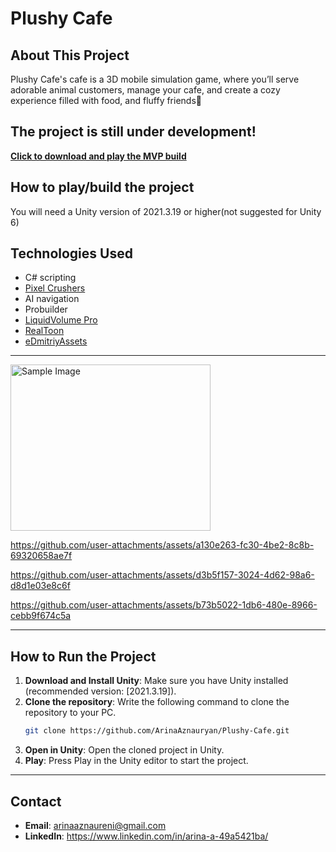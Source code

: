 # Plushy Cafe

## About This Project

  Plushy Cafe's cafe is a 3D mobile simulation game, where you’ll serve adorable animal customers, manage your cafe, and create a cozy experience filled with food, and fluffy friends🐻

  The project is still under development!
---
**[Click to download and play the MVP build](https://drive.google.com/drive/folders/1SzRibLU6j1EGWwz4XnJj7LHHY046J-EW?usp=drive_link)**



## How to play/build the project
  You will need a Unity version of 2021.3.19 or higher(not suggested for Unity 6)


## Technologies Used
- C# scripting
- [Pixel Crushers](https://www.pixelcrushers.com/)
- AI navigation
- Probuilder
- [LiquidVolume Pro](https://assetstore.unity.com/packages/vfx/shaders/liquid-volume-pro-2-129967?srsltid=AfmBOopp2p3HhYy3Mwx_w95_lg-uUQxJuz5UdPv0sBxvBGIrc07wqwyo)
- [RealToon](https://assetstore.unity.com/packages/vfx/shaders/realtoon-pro-anime-toon-shader-65518?srsltid=AfmBOormWxr3i_S6pfQ7SVSKhpYSm7rJ8439w0nTXda0NZCKd5T4eoxd)
- [eDmitriyAssets](https://discussions.unity.com/u/edmitriy/summary)

---
<img src="https://github.com/user-attachments/assets/eb17292b-2444-4514-9a1e-0813a9f15436" alt="Sample Image" width="320" height="266">


https://github.com/user-attachments/assets/a130e263-fc30-4be2-8c8b-69320658ae7f



https://github.com/user-attachments/assets/d3b5f157-3024-4d62-98a6-d8d1e03e8c6f


https://github.com/user-attachments/assets/b73b5022-1db6-480e-8966-cebb9f674c5a






---

## How to Run the Project

1. **Download and Install Unity**: Make sure you have Unity installed (recommended version: [2021.3.19]).
2. **Clone the repository**: Write the following command to clone the repository to your PC.
    ```bash
    git clone https://github.com/ArinaAznauryan/Plushy-Cafe.git
    ```
3. **Open in Unity**: Open the cloned project in Unity.
4. **Play**: Press Play in the Unity editor to start the project.

---

## Contact
- **Email**: arinaaznaureni@gmail.com
- **LinkedIn**: https://www.linkedin.com/in/arina-a-49a5421ba/
